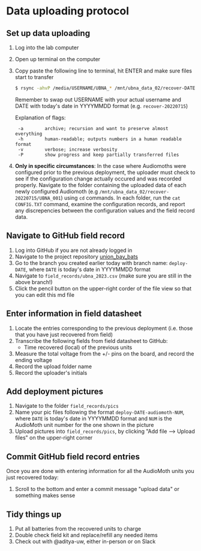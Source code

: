 # Data uploading protocol


## Set up data uploading

1. Log into the lab computer
2. Open up terminal on the computer
3. Copy paste the following line to terminal, hit ENTER and make sure files start to transfer
    ```bash
    $ rsync -ahvP /media/USERNAME/UBNA_* /mnt/ubna_data_02/recover-DATE
    ```
    Remember to swap out USERNAME with your actual username and DATE with today's date in YYYYMMDD format (e.g. `recover-20220715`)

    Explanation of flags:
   
        -a        archive; recursion and want to preserve almost everything
        -h        human-readable; outputs numbers in a human readable format
        -v        verbose; increase verbosity
        -P        show progress and keep partially transferred files
   
5. **Only in specific circumstances**: In the case where Audiomoths were configured prior to the previous deployment, the uploader must check to see if the configuration change actually occured and was recorded properly. Navigate to the folder containing the uploaded data of each newly configured Audiomoth (e.g `/mnt/ubna_data_02/recover-20220715/UBNA_001`) using `cd` commands. In each folder, run the `cat CONFIG.TXT` command, examine the configuration records, and report any discrepencies between the configuration values and the field record data.

## Navigate to GitHub field record

1. Log into GitHub if you are not already logged in
2. Navigate to the project repository [union_bay_bats](https://github.com/uw-echospace/union-bay-bats)
3. Go to the branch you created earlier today with branch name: `deploy-DATE`, where `DATE` is today's date in YYYYMMDD format
3. Navigate to `field_records/ubna_2023.csv` (make sure you are still in the above branch!)
4. Click the pencil button on the upper-right corder of the file view so that you can edit this md file


## Enter information in field datasheet

1. Locate the entries corresponding to the previous deployment (i.e. those that you have just recovered from field)
2. Transcribe the following fields from field datasheet to GitHub:
    - Time recovered (local) of the previous units
3. Measure the total voltage from the +/- pins on the board, and record the ending voltage
4. Record the upload folder name
5. Record the uploader's initials


## Add deployment pictures

1. Navigate to the folder `field_records/pics`
2. Name your pic files following the format `deploy-DATE-audiomoth-NUM`, where `DATE` is today's date in YYYYMMDD format and `NUM` is the AudioMoth unit number for the one shown in the picture
3. Upload pictures into `field_records/pics`, by clicking "Add file --> Upload files" on the upper-right corner


## Commit GitHub field record entries

Once you are done with entering information for all the AudioMoth units you just recovered today:
1. Scroll to the bottom and enter a commit message "upload data" or something makes sense


## Tidy things up

1. Put all batteries from the recovered units to charge
2. Double check field kit and replace/refill any needed items
3. Check out with @aditya-uw, either in-person or on Slack

